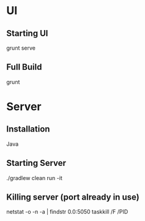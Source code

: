 # UI #


## Starting UI ##

grunt serve

## Full Build ##

grunt

# Server #

## Installation ##
Java

## Starting Server ##

./gradlew clean run -it

## Killing server (port already in use) ##

netstat -o -n -a | findstr 0.0:5050
taskkill /F /PID <pid>